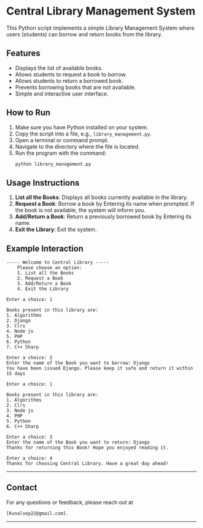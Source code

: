 # Central Library Management System

This Python script implements a simple Library Management System where users (students) can borrow and return books from the library.

## Features

- Displays the list of available books.
- Allows students to request a book to borrow.
- Allows students to return a borrowed book.
- Prevents borrowing books that are not available.
- Simple and interactive user interface.

## How to Run

1. Make sure you have Python installed on your system.
2. Copy the script into a file, e.g., `library_management.py`.
3. Open a terminal or command prompt.
4. Navigate to the directory where the file is located.
5. Run the program with the command:
   ```bash
   python library_management.py
   ```

## Usage Instructions

1. **List all the Books**: Displays all books currently available in the library.
2. **Request a Book**: Borrow a book by Entering its name when prompted. If the book is not available, the system will inform you.
3. **Add/Return a Book**: Return a previously borrowed book by Entering its name.
4. **Exit the Library**: Exit the system.

## Example Interaction

```
----- Welcome to Central Library -----
    Please choose an option:
    1. List all the Books
    2. Request a Book
    3. Add/Return a Book
    4. Exit the Library

Enter a choice: 1

Books present in this library are:
1. Algorithms
2. Django
3. Clrs
4. Node js
5. PHP
6. Python
7. C++ Sharp

Enter a choice: 2
Enter the name of the Book you want to borrow: Django
You have been issued Django. Please keep it safe and return it within 15 days

Enter a choice: 1

Books present in this library are:
1. Algorithms
2. Clrs
3. Node js
4. PHP
5. Python
6. C++ Sharp

Enter a choice: 3
Enter the name of the Book you want to return: Django
Thanks for returning this Book! Hope you enjoyed reading it.

Enter a choice: 4
Thanks for choosing Central Library. Have a great day ahead!

```
---
## Contact
For any questions or feedback, please reach out at 
```batch
[Kunalsep22@gmail.com].
```
----
